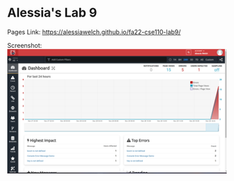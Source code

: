 # Alessia's Lab 9

Pages Link: https://alessiawelch.github.io/fa22-cse110-lab9/

Screenshot:
![](trackjs_screenshot.png)
